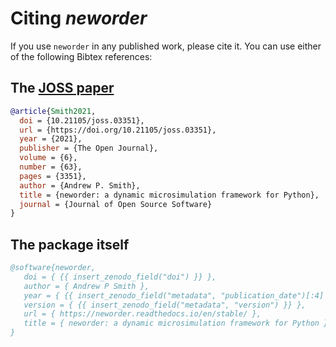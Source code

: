 # Citing *neworder*

If you use `neworder` in any published work, please cite it. You can use either of the following Bibtex references:

## The [JOSS paper](https://joss.theoj.org/papers/10.21105/joss.03351)

```bibtex
@article{Smith2021,
  doi = {10.21105/joss.03351},
  url = {https://doi.org/10.21105/joss.03351},
  year = {2021},
  publisher = {The Open Journal},
  volume = {6},
  number = {63},
  pages = {3351},
  author = {Andrew P. Smith},
  title = {neworder: a dynamic microsimulation framework for Python},
  journal = {Journal of Open Source Software}
}
```

## The package itself

```bibtex
@software{neworder,
   doi = { {{ insert_zenodo_field("doi") }} },
   author = { Andrew P Smith },
   year = { {{ insert_zenodo_field("metadata", "publication_date")[:4] }} },
   version = { {{ insert_zenodo_field("metadata", "version") }} },
   url = { https://neworder.readthedocs.io/en/stable/ },
   title = { neworder: a dynamic microsimulation framework for Python }
}
```
